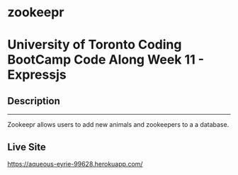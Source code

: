 # zookeepr
# University of Toronto Coding BootCamp Code Along Week 11 - Expressjs

## Description   
---
Zookeepr allows users to add new animals and zookeepers to a a database. 


## Live Site
https://aqueous-eyrie-99628.herokuapp.com/

